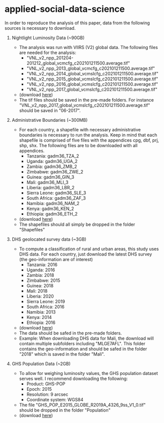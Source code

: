 # applied-social-data-science

In order to reproduce the analysis of this paper, data from the following sources is necessary to download.

1. Nightlight Luminosity Data (~90GB)
	- The analysis was run with VIIRS (V2) global data. The following files are needed for the analysis:
		- "VNL_v2_npp_201204-201212_global_vcmcfg_c202101211500.average.tif"
		- "VNL_v2_npp_2013_global_vcmcfg_c202101211500.average.tif"
		- "VNL_v2_npp_2014_global_vcmslcfg_c202101211500.average.tif"
		- "VNL_v2_npp_2015_global_vcmslcfg_c202101211500.average.tif"
		- "VNL_v2_npp_2016_global_vcmslcfg_c202101211500.average.tif"
		- "VNL_v2_npp_2017_global_vcmslcfg_c202101211500.average.tif"
	- (download [here](https://eogdata.mines.edu/products/vnl/))
	- The tif files should be saved in the pre-made folders. For instance "VNL_v2_npp_2017_global_vcmslcfg_c202101211500.average.tif" should be saved in "06-2017".

2. Administrative Boundaries (~300MB)
	- For each country, a shapefile with necessary administrative boundaries is necessary to run the analysis. Keep in mind that each shapefile is comprised of five files with the appendices cpg, dbf, prj, shp, shx. The following files are to be downloaded with all appendices.
		- Tanzania: gadm36_TZA_2
		- Uganda: gadm36_UGA_2
		- Zambia: gadm36_ZMB_2
		- Zimbabwe: gadm36_ZWE_2
		- Guinea: gadm36_GIN_3
		- Mali: gadm36_MLI_3
		- Liberia: gadm36_LBR_2
		- Sierra Leone: gadm36_SLE_3
		- South Africa: gadm36_ZAF_3
		- Namibia: gadm36_NAM_2
		- Kenya: gadm36_KEN_2
		- Ethiopia: gadm36_ETH_2
	- (download [here](https://gadm.org/download_country_v3.html))
	- The shapefiles should all simply be dropped in the folder "Shapefiles"


3. DHS geolocated survey data (~3GB)
	- To compute a classification of rural and urban areas, this study uses DHS data. For each country, just download the latest DHS survey (the geo-information are of interest)
		- Tanzania: 2016
		- Uganda: 2016
		- Zambia: 2018
		- Zimbabwe: 2015
		- Guinea: 2018
		- Mali: 2018
		- Liberia: 2020
		- Sierra Leone: 2019
		- South Africa: 2016
		- Namibia: 2013
		- Kenya: 2014
		- Ethiopia: 2016
	- (download [here](https://dhsprogram.com/data/available-datasets.cfm))
	- The data should be safed in the pre-made folders. 
	- Example: When downloading DHS data for Mali, the download will contain multiple subfolders including "MLGE7AFL". This folder contains the geo-information and should be safed in the folder "2018" which is saved in the folder "Mali".


4. GHS Population Data (~2GB)
	- To allow for weighing luminosity values, the GHS population dataset serves well. I recommend downloading the following:
		- Product: GHS-POP
		- Epoch: 2015
		- Resolution: 9 arcsec
		- Coordinate system: WGS84
	- The file "GHS_POP_E2015_GLOBE_R2019A_4326_9ss_V1_0.tif" should be dropped in the folder "Population"
	- (download [here](https://ghsl.jrc.ec.europa.eu/download.php?ds=pop))

